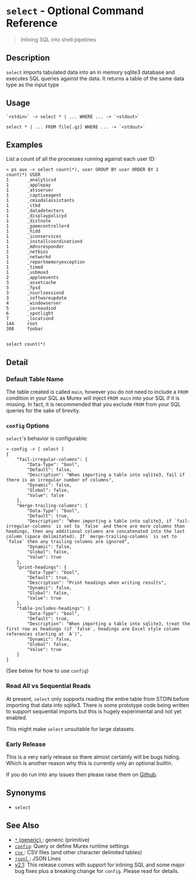# `select` - Optional Command Reference

> Inlining SQL into shell pipelines

## Description

`select` imports tabulated data into an in memory sqlite3 database and
executes SQL queries against the data. It returns a table of the same
data type as the input type

## Usage

    `<stdin>` -> select * | ... WHERE ... -> `<stdout>`

    select * | ... FROM file[.gz] WHERE ... -> `<stdout>`

## Examples

List a count of all the processes running against each user ID:

    » ps aux -> select count(*), user GROUP BY user ORDER BY 1
    count(*) USER
    1       _analyticsd
    1       _applepay
    1       _atsserver
    1       _captiveagent
    1       _cmiodalassistants
    1       _ctkd
    1       _datadetectors
    1       _displaypolicyd
    1       _distnote
    1       _gamecontrollerd
    1       _hidd
    1       _iconservices
    1       _installcoordinationd
    1       _mdnsresponder
    1       _netbios
    1       _networkd
    1       _reportmemoryexception
    1       _timed
    1       _usbmuxd
    2       _appleevents
    3       _assetcache
    3       _fpsd
    3       _nsurlsessiond
    3       _softwareupdate
    4       _windowserver
    5       _coreaudiod
    6       _spotlight
    7       _locationd
    144     root
    308     foobar


    select count(*)

## Detail

### Default Table Name

The table created is called `main`, however you do not need to include a `FROM`
condition in your SQL as Murex will inject `FROM main` into your SQL if it is
missing. In fact, it is recommended that you exclude `FROM` from your SQL
queries for the sake of brevity.

### `config` Options

`select`'s behavior is configurable:

    » config -> [ select ]
    {
        "fail-irregular-columns": {
            "Data-Type": "bool",
            "Default": false,
            "Description": "When importing a table into sqlite3, fail if there is an irregular number of columns",
            "Dynamic": false,
            "Global": false,
            "Value": false
        },
        "merge-trailing-columns": {
            "Data-Type": "bool",
            "Default": true,
            "Description": "When importing a table into sqlite3, if `fail-irregular-columns` is set to `false` and there are more columns than headings, then any additional columns are concatenated into the last column (space delimitated). If `merge-trailing-columns` is set to `false` then any trailing columns are ignored",
            "Dynamic": false,
            "Global": false,
            "Value": true
        },
        "print-headings": {
            "Data-Type": "bool",
            "Default": true,
            "Description": "Print headings when writing results",
            "Dynamic": false,
            "Global": false,
            "Value": true
        },
        "table-includes-headings": {
            "Data-Type": "bool",
            "Default": true,
            "Description": "When importing a table into sqlite3, treat the first row as headings (if `false`, headings are Excel style column references starting at `A`)",
            "Dynamic": false,
            "Global": false,
            "Value": true
        }
    }

(See below for how to use `config`)

### Read All vs Sequential Reads

At present, `select` only supports reading the entire table from STDIN before
importing that data into sqlite3. There is some prototype code being written to
support sequential imports but this is hugely experimental and not yet enabled.

This might make `select` unsuitable for large datasets.

### Early Release

This is a very early release so there almost certainly will be bugs hiding.
Which is another reason why this is currently only an optional builtin.

If you do run into any issues then please raise them on [Github](https://github.com/lmorg/murex/issues).

## Synonyms

- `select`

## See Also

- [`*` (generic) ](../../types/generic.md):
  generic (primitive)
- [`config`](../config.md):
  Query or define Murex runtime settings
- [`csv` ](../../types/csv.md):
  CSV files (and other character delimited tables)
- [`jsonl` ](../../types/jsonl.md):
  JSON Lines
- [v2.1](../../changelog/v2.1.md):
  This release comes with support for inlining SQL and some major bug fixes plus a breaking change for `config`. Please read for details.
